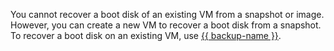 You cannot recover a boot disk of an existing VM from a snapshot or image. However, you can create a new VM to recover a boot disk from a snapshot. To recover a boot disk on an existing VM, use [{{ backup-name }}](../../backup/index.yaml).